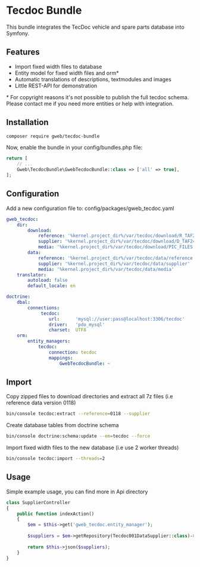 
# Tecdoc Bundle

This bundle integrates the TecDoc vehicle and spare parts database into Symfony.

## Features

 * Import fixed width files to database
 * Entity model for fixed width files and orm*
 * Automatic translations of descriptions, textmodules and images
 * Little REST-API for demonstration
 
 \* For copyright reasons it's not possible to publish the full tecdoc schema. Please contact me if you need more entities or help with integration.

## Installation

```sh
composer require gweb/tecdoc-bundle
```

Now, enable the bundle in your config/bundles.php file:
```php
return [
    // ...
    Gweb\TecdocBundle\GwebTecdocBundle::class => ['all' => true],
];
```

## Configuration

Add a new configuration file to: config/packages/gweb_tecdoc.yaml
```yaml
gweb_tecdoc:
    dir:
        download:
            reference: '%kernel.project_dir%/var/tecdoc/download/R_TAF24'
            supplier: '%kernel.project_dir%/var/tecdoc/download/D_TAF24'
            media: '%kernel.project_dir%/var/tecdoc/download/PIC_FILES'
        data:
            reference: '%kernel.project_dir%/var/tecdoc/data/reference'
            supplier: '%kernel.project_dir%/var/tecdoc/data/supplier'
            media: '%kernel.project_dir%/var/tecdoc/data/media'
    translator:
        autoload: false
        default_locale: en

doctrine:
    dbal:
        connections:
             tecdoc:
                url:      'mysql://user:pass@localhost:3306/tecdoc'
                driver:   'pdo_mysql'
                charset:  UTF8
    orm:
        entity_managers:
            tecdoc:
                connection: tecdoc
                mappings:
                    GwebTecdocBundle: ~
```

## Import

Copy zipped files to download directories and
extract all 7z files (i.e reference data version 0118)
```sh
bin/console tecdoc:extract --reference=0118 --supplier
```

Create database tables from doctrine schema
```sh
bin/console doctrine:schema:update --em=tecdoc --force
```

Import fixed width files to the new database (i.e use 2 worker threads)
```sh
bin/console tecdoc:import --threads=2
```

## Usage
Simple example usage, you can find more in Api directory

```php
class SupplierController
{
    public function indexAction() 
    {
        $em = $this->get('gweb_tecdoc.entity_manager');
    
        $suppliers = $em->getRepository(Tecdoc001DataSupplier::class)->findAll();
        
        return $this->json($suppliers);
    }
}
```

